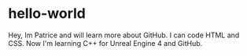 # hello-world
Hey,
Im Patrice and will learn more about GitHub. I can code HTML and CSS.
Now I'm learning C++ for Unreal Engine 4 and GitHub.
